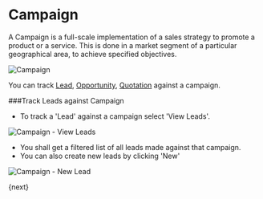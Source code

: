 # Campaign

A Campaign is a full-scale implementation of a sales strategy to promote a
product or a service. This is done in a market segment of a particular
geographical area, to achieve specified objectives.

<img class="screenshot" alt="Campaign" src="/assets/erpnext_docs/assets/img/crm/campaign.png">

You can track [Lead](/docs/user/manual/en/CRM/lead.html), [Opportunity](/docs/user/manual/en/CRM/opportunity.html), [Quotation](/docs/user/manual/en/selling/quotation.html) against a campaign.

###Track Leads against Campaign

* To track a 'Lead' against a campaign select 'View Leads'.

<img class="screenshot" alt="Campaign - View Leads" src="/assets/erpnext_docs/assets/img/crm/campaign-view-leads.png">

* You shall get a filtered list of all leads made against that campaign.
* You can also create new leads by clicking 'New'

<img class="screenshot" alt="Campaign - New Lead" src="/assets/erpnext_docs/assets/img/crm/campaign-new-lead.png">

{next}